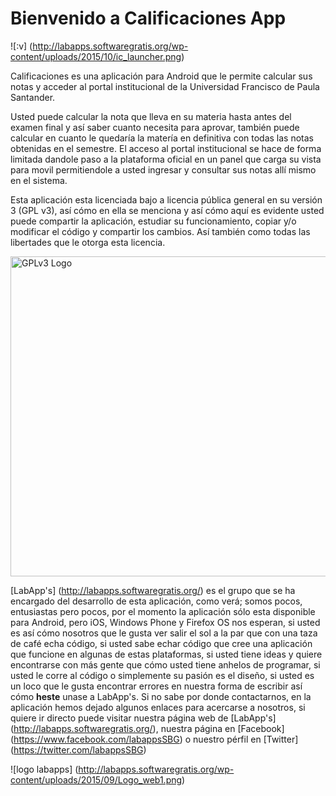 # Bienvenido a Calificaciones App

![:v] (http://labapps.softwaregratis.org/wp-content/uploads/2015/10/ic_launcher.png)

Calificaciones es una aplicación para Android que le permite calcular sus notas y acceder al portal institucional de la Universidad Francisco de Paula Santander.

Usted puede calcular la nota que lleva en su materia hasta antes del examen final y así saber cuanto necesita para aprovar, también puede calcular en cuanto le quedaría la matería en definitiva con todas las notas obtenidas en el semestre. El acceso al portal institucional se hace de forma limitada dandole paso a la plataforma oficial en un panel que carga su vista para movil permitiendole a usted ingresar y consultar sus notas allí mismo en el sistema.

Esta aplicación esta licenciada bajo a licencia pública general en su versión 3 (GPL v3), así cómo en ella se menciona y así cómo aquí es evidente usted puede compartir la aplicación, estudiar su funcionamiento, copiar y/o modificar el código y compartir los cambios. Así también como todas las libertades que le otorga esta licencia.

<a title="By Free Software Foundation, via Wikimedia Commons" href="http://www.gnu.org/licenses/gpl-3.0.en.html"><img width="512" alt="GPLv3 Logo" src="https://upload.wikimedia.org/wikipedia/commons/thumb/9/93/GPLv3_Logo.svg/512px-GPLv3_Logo.svg.png"/></a>

[LabApp's] (http://labapps.softwaregratis.org/) es el grupo que se ha encargado del desarrollo de esta aplicación, como verá; somos pocos, entusiastas pero pocos, por el momento la aplicación sólo esta disponible para Android, pero iOS, Windows Phone y Firefox OS nos esperan, si usted es así cómo nosotros que le gusta ver salir el sol a la par que con una taza de café echa código, si usted sabe echar código que cree una aplicación que funcione en algunas de estas plataformas, si usted tiene ideas y quiere encontrarse con más gente que cómo usted tiene anhelos de programar, si usted le corre al código o simplemente su pasión es el diseño,  si usted es un loco que le gusta encontrar errores en nuestra forma de escribir así cómo <strong>heste</strong> unase a LabApp's. Si no sabe por donde contactarnos, en la aplicación hemos dejado algunos enlaces para acercarse a nosotros, si quiere ir directo puede visitar nuestra página web de [LabApp's] (http://labapps.softwaregratis.org/), nuestra página en [Facebook] (https://www.facebook.com/labappsSBG) o nuestro pérfil en [Twitter] (https://twitter.com/labappsSBG)

![logo labapps] (http://labapps.softwaregratis.org/wp-content/uploads/2015/09/Logo_web1.png)
